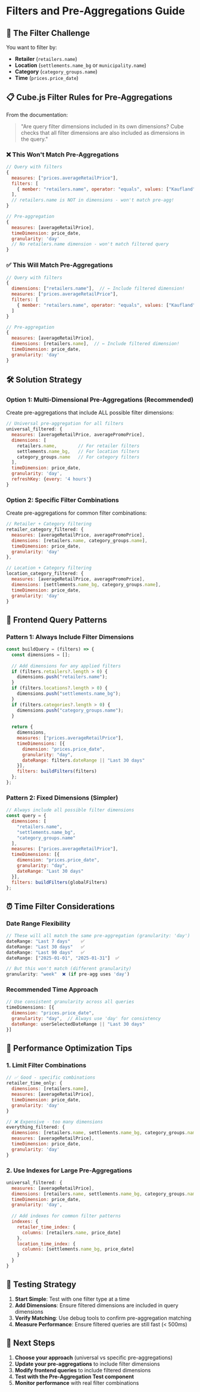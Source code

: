 # Filters and Pre-Aggregations Guide

## 🎯 The Filter Challenge

You want to filter by:
- **Retailer** (`retailers.name`)
- **Location** (`settlements.name_bg` or `municipality.name`)
- **Category** (`category_groups.name`)
- **Time** (`prices.price_date`)

## 📋 Cube.js Filter Rules for Pre-Aggregations

From the documentation:
> "Are query filter dimensions included in its own dimensions? Cube checks that all filter dimensions are also included as dimensions in the query."

### ❌ This Won't Match Pre-Aggregations
```javascript
// Query with filters
{
  measures: ["prices.averageRetailPrice"],
  filters: [
    { member: "retailers.name", operator: "equals", values: ["Kaufland"] }
  ],
  // retailers.name is NOT in dimensions - won't match pre-agg!
}

// Pre-aggregation
{
  measures: [averageRetailPrice],
  timeDimension: price_date,
  granularity: 'day'
  // No retailers.name dimension - won't match filtered query
}
```

### ✅ This Will Match Pre-Aggregations
```javascript
// Query with filters
{
  dimensions: ["retailers.name"],  // ← Include filtered dimension!
  measures: ["prices.averageRetailPrice"],
  filters: [
    { member: "retailers.name", operator: "equals", values: ["Kaufland"] }
  ]
}

// Pre-aggregation
{
  measures: [averageRetailPrice],
  dimensions: [retailers.name],  // ← Include filtered dimension!
  timeDimension: price_date,
  granularity: 'day'
}
```

## 🛠️ Solution Strategy

### Option 1: Multi-Dimensional Pre-Aggregations (Recommended)
Create pre-aggregations that include ALL possible filter dimensions:

```javascript
// Universal pre-aggregation for all filters
universal_filtered: {
  measures: [averageRetailPrice, averagePromoPrice],
  dimensions: [
    retailers.name,        // For retailer filters
    settlements.name_bg,   // For location filters  
    category_groups.name   // For category filters
  ],
  timeDimension: price_date,
  granularity: 'day',
  refreshKey: {every: '4 hours'}
}
```

### Option 2: Specific Filter Combinations
Create pre-aggregations for common filter combinations:

```javascript
// Retailer + Category filtering
retailer_category_filtered: {
  measures: [averageRetailPrice, averagePromoPrice],
  dimensions: [retailers.name, category_groups.name],
  timeDimension: price_date,
  granularity: 'day'
},

// Location + Category filtering  
location_category_filtered: {
  measures: [averageRetailPrice, averagePromoPrice],
  dimensions: [settlements.name_bg, category_groups.name],
  timeDimension: price_date,
  granularity: 'day'
}
```

## 🎯 Frontend Query Patterns

### Pattern 1: Always Include Filter Dimensions
```javascript
const buildQuery = (filters) => {
  const dimensions = [];
  
  // Add dimensions for any applied filters
  if (filters.retailers?.length > 0) {
    dimensions.push("retailers.name");
  }
  if (filters.locations?.length > 0) {
    dimensions.push("settlements.name_bg");
  }
  if (filters.categories?.length > 0) {
    dimensions.push("category_groups.name");
  }
  
  return {
    dimensions,
    measures: ["prices.averageRetailPrice"],
    timeDimensions: [{
      dimension: "prices.price_date",
      granularity: "day",
      dateRange: filters.dateRange || "Last 30 days"
    }],
    filters: buildFilters(filters)
  };
};
```

### Pattern 2: Fixed Dimensions (Simpler)
```javascript
// Always include all possible filter dimensions
const query = {
  dimensions: [
    "retailers.name",
    "settlements.name_bg", 
    "category_groups.name"
  ],
  measures: ["prices.averageRetailPrice"],
  timeDimensions: [{
    dimension: "prices.price_date",
    granularity: "day",
    dateRange: "Last 30 days"
  }],
  filters: buildFilters(globalFilters)
};
```

## ⏰ Time Filter Considerations

### Date Range Flexibility
```javascript
// These will all match the same pre-aggregation (granularity: 'day')
dateRange: "Last 7 days"    ✅
dateRange: "Last 30 days"   ✅  
dateRange: "Last 90 days"   ✅
dateRange: ["2025-01-01", "2025-01-31"]  ✅

// But this won't match (different granularity)
granularity: "week"  ❌ (if pre-agg uses 'day')
```

### Recommended Time Approach
```javascript
// Use consistent granularity across all queries
timeDimensions: [{
  dimension: "prices.price_date",
  granularity: "day",  // Always use 'day' for consistency
  dateRange: userSelectedDateRange || "Last 30 days"
}]
```

## 🚀 Performance Optimization Tips

### 1. Limit Filter Combinations
```javascript
// ✅ Good - specific combinations
retailer_time_only: {
  dimensions: [retailers.name],
  measures: [averageRetailPrice],
  timeDimension: price_date,
  granularity: 'day'
}

// ❌ Expensive - too many dimensions
everything_filtered: {
  dimensions: [retailers.name, settlements.name_bg, category_groups.name, stores.name],
  measures: [averageRetailPrice],
  timeDimension: price_date,
  granularity: 'day'
}
```

### 2. Use Indexes for Large Pre-Aggregations
```javascript
universal_filtered: {
  measures: [averageRetailPrice],
  dimensions: [retailers.name, settlements.name_bg, category_groups.name],
  timeDimension: price_date,
  granularity: 'day',
  
  // Add indexes for common filter patterns
  indexes: {
    retailer_time_index: {
      columns: [retailers.name, price_date]
    },
    location_time_index: {
      columns: [settlements.name_bg, price_date]  
    }
  }
}
```

## 🧪 Testing Strategy

1. **Start Simple**: Test with one filter type at a time
2. **Add Dimensions**: Ensure filtered dimensions are included in query dimensions
3. **Verify Matching**: Use debug tools to confirm pre-aggregation matching
4. **Measure Performance**: Ensure filtered queries are still fast (< 500ms)

## 📝 Next Steps

1. **Choose your approach** (universal vs specific pre-aggregations)
2. **Update your pre-aggregations** to include filter dimensions
3. **Modify frontend queries** to include filtered dimensions
4. **Test with the Pre-Aggregation Test component**
5. **Monitor performance** with real filter combinations